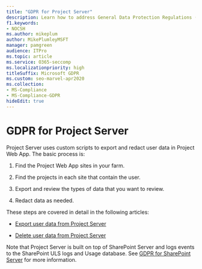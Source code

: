 ```yaml
---
title: "GDPR for Project Server"
description: Learn how to address General Data Protection Regulations (GDPR) requirements in an on-premises Project Server.
f1.keywords:
- NOCSH
ms.author: mikeplum
author: MikePlumleyMSFT
manager: pamgreen
audience: ITPro
ms.topic: article
ms.service: O365-seccomp
ms.localizationpriority: high
titleSuffix: Microsoft GDPR
ms.custom: seo-marvel-apr2020
ms.collection:
- MS-Compliance
- MS-Compliance-GDPR
hideEdit: true
---
```


# GDPR for Project Server

Project Server uses custom scripts to export and redact user data in Project Web App. The basic process is:

1.  Find the Project Web App sites in your farm.

2.  Find the projects in each site that contain the user.

3.  Export and review the types of data that you want to review.

4.  Redact data as needed.

These steps are covered in detail in the following articles:

- [Export user data from Project Server](/Project/export-user-data-from-project-server?toc=/Office365/Enterprise/toc.json)

- [Delete user data from Project Server](/Project/delete-user-data-from-project-server?toc=/Office365/Enterprise/toc.json)


Note that Project Server is built on top of SharePoint Server and logs events to the SharePoint ULS logs and Usage database. See [GDPR for SharePoint Server](gdpr-for-sharepoint-server.md) for more information.
